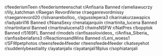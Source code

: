 r/feederismTeen
r/feederismteenschat
r/Anfisaria Banned
r/ameliawucrzy
r/lily_katchman
r/Raegan RevordVerse
r/raeganrevordmissy
r/raeganrevord20
r/silvanarebolloo_
r/agusslepera3
r/karinakurzawapics
r/ladyabril16 Banned
r/NianaSexy
r/renatajarquiin
r/martinita_lucena Banned
r/martinitarol Banned
r/martinalucena13
r/twinsNSFW
r/NatPres
r/bopptok Banned
r/5169FL Banned
r/models
r/anfisasolovideos_
r/Anfisa_Siberia_
r/anfissiberiafans3
r/ReactionsandWins Banned
r/Leni_woess1
r/SFWpetphotos
r/teensfeede4feeder
r/teensfeede4feeder
r/katseyehot
r/suddenlybeastiality
r/ayatanjalix
r/ayatanjali18plus
r/sophiatanjali